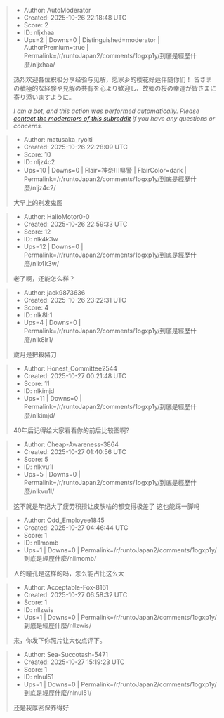 > - Author: AutoModerator
> - Created: 2025-10-26 22:18:48 UTC
> - Score: 2
> - ID: nljxhaa
> - Ups=2 | Downs=0 | Distinguished=moderator | AuthorPremium=true | Permalink=/r/runtoJapan2/comments/1ogxp1y/到底是經歷什麼/nljxhaa/
>
> 热烈欢迎各位积极分享经验与见解，愿家乡的樱花好运伴随你们！
> 皆さまの積極的な経験や見解の共有を心より歓迎し、故郷の桜の幸運が皆さまに寄り添いますように。
> 
> *I am a bot, and this action was performed automatically. Please [contact the moderators of this subreddit](/message/compose/?to=/r/runtoJapan2) if you have any questions or concerns.*

> - Author: matusaka_ryoiti
> - Created: 2025-10-26 22:28:09 UTC
> - Score: 10
> - ID: nljz4c2
> - Ups=10 | Downs=0 | Flair=神奈川県警 | FlairColor=dark | Permalink=/r/runtoJapan2/comments/1ogxp1y/到底是經歷什麼/nljz4c2/
>
> 大早上的别发鬼图

> - Author: HalloMotor0-0
> - Created: 2025-10-26 22:59:33 UTC
> - Score: 12
> - ID: nlk4k3w
> - Ups=12 | Downs=0 | Permalink=/r/runtoJapan2/comments/1ogxp1y/到底是經歷什麼/nlk4k3w/
>
> 老了啊，还能怎么样？

> - Author: jack9873636
> - Created: 2025-10-26 23:22:31 UTC
> - Score: 4
> - ID: nlk8lr1
> - Ups=4 | Downs=0 | Permalink=/r/runtoJapan2/comments/1ogxp1y/到底是經歷什麼/nlk8lr1/
>
> 歲月是把殺豬刀

> - Author: Honest_Committee2544
> - Created: 2025-10-27 00:21:48 UTC
> - Score: 11
> - ID: nlkimjd
> - Ups=11 | Downs=0 | Permalink=/r/runtoJapan2/comments/1ogxp1y/到底是經歷什麼/nlkimjd/
>
> 40年后记得给大家看看你的前后比较图啊?

> - Author: Cheap-Awareness-3864
> - Created: 2025-10-27 01:40:56 UTC
> - Score: 5
> - ID: nlkvu1l
> - Ups=5 | Downs=0 | Permalink=/r/runtoJapan2/comments/1ogxp1y/到底是經歷什麼/nlkvu1l/
>
> 这不就是年纪大了疲劳积攒让皮肤啥的都变得极差了 这也能踩一脚吗

> - Author: Odd_Employee1845
> - Created: 2025-10-27 04:46:44 UTC
> - Score: 1
> - ID: nllmomb
> - Ups=1 | Downs=0 | Permalink=/r/runtoJapan2/comments/1ogxp1y/到底是經歷什麼/nllmomb/
>
> 人的瞳孔是这样的吗，怎么能占比这么大

> - Author: Acceptable-Fox-8161
> - Created: 2025-10-27 06:58:32 UTC
> - Score: 1
> - ID: nllzwis
> - Ups=1 | Downs=0 | Permalink=/r/runtoJapan2/comments/1ogxp1y/到底是經歷什麼/nllzwis/
>
> 来，你发下你照片让大伙点评下。

> - Author: Sea-Succotash-5471
> - Created: 2025-10-27 15:19:23 UTC
> - Score: 1
> - ID: nlnul51
> - Ups=1 | Downs=0 | Permalink=/r/runtoJapan2/comments/1ogxp1y/到底是經歷什麼/nlnul51/
>
> 还是我厚密保养得好
